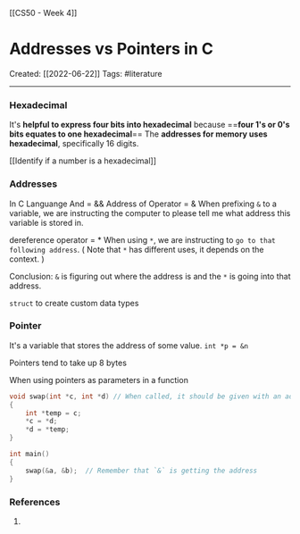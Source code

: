 [[CS50 - Week 4]]

# Addresses vs Pointers in C
Created:  [[2022-06-22]]
Tags: #literature  

---
### Hexadecimal
It's **helpful to express four bits into hexadecimal** because 
==**four 1's or 0's bits equates to one hexadecimal**==
The **addresses for memory uses hexadecimal**, specifically 16 digits. 

[[Identify if a number is a hexadecimal]]



### Addresses
In C Languange
And = && 
Address of Operator = &
When prefixing `&` to a variable, we are instructing the computer to please tell me what address this variable is stored in. 

dereference operator = *
When using `*`, we are instructing to `go to that following address`. ( Note that `*` has different uses, it depends on the context. )

Conclusion: `&` is figuring out where the address is and the `*` is going into that address. 

`struct` to create custom data types


### Pointer
It's a variable that stores the address of some value.
`int *p = &n`

Pointers tend to take up 8 bytes

When using pointers as parameters in a function
```C
void swap(int *c, int *d) // When called, it should be given with an address. 
{
    int *temp = c;
    *c = *d;
    *d = *temp;
}

int main()
{
	swap(&a, &b);  // Remember that `&` is getting the address
}
```












### References
1. 